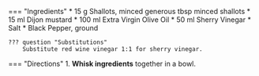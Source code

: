 === "Ingredients"
    * 15 g Shallots, minced generous tbsp minced shallots
    * 15 ml Dijon mustard
    * 100 ml Extra Virgin Olive Oil
    * 50 ml Sherry Vinegar
    * Salt
    * Black Pepper, ground

    ??? question "Substitutions"
        Substitute red wine vinegar 1:1 for sherry vinegar.

=== "Directions"
    1. **Whisk ingredients** together in a bowl.

[^1]:
    Inspired by [Chef John](https://foodwishes.blogspot.com/2013/09/salad-lyonnaise-super-salad-from-city.html).
